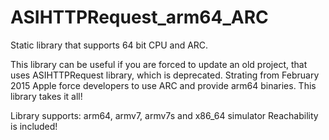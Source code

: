 # ASIHTTPRequest_arm64_ARC
Static library that supports 64 bit CPU and ARC.

This library can be useful if you are forced to update an old project, that uses ASIHTTPRequest library, which is deprecated. Strating from February 2015 Apple force developers to use ARC and provide arm64 binaries. This library takes it all!

Library supports: arm64, armv7, armv7s and x86_64 simulator
Reachability is included!

